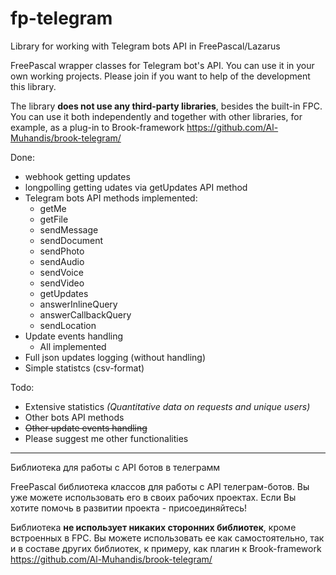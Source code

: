 # fp-telegram #

Library for working with Telegram bots API in FreePascal/Lazarus

FreePascal wrapper classes for Telegram bot's API. You can use it in your own working projects. Please join if you want to help of the development this library.

The library **does not use any third-party libraries**, besides the built-in FPC. You can use it both independently and together with other libraries, for example, as a plug-in to Brook-framework https://github.com/Al-Muhandis/brook-telegram/

Done:
+ webhook getting updates
+ longpolling getting udates via getUpdates API method
+ Telegram bots API methods implemented:
  + getMe
  + getFile
  + sendMessage
  + sendDocument
  + sendPhoto
  + sendAudio
  + sendVoice
  + sendVideo
  + getUpdates
  + answerInlineQuery
  + answerCallbackQuery  
  + sendLocation
+ Update events handling
  + All implemented    
+ Full json updates logging (without handling)
+ Simple statistcs (csv-format)

Todo:
+ Extensive statistics *(Quantitative data on requests and unique users)*
+ Other bots API methods
+ ~~Other update events handling~~
+ Please suggest me other functionalities

***

Библиотека для работы с API ботов в телеграмм

FreePascal библиотека классов для работы с API телеграм-ботов. Вы уже можете использовать его в своих рабочих проектах. Если Вы хотите помочь в развитии проекта - присоединяйтесь!

Библиотека **не использует никаких сторонних библиотек**, кроме встроенных в FPC. Вы можете использовать ее как самостоятельно, так и в составе других библиотек, к примеру, как плагин к Brook-framework https://github.com/Al-Muhandis/brook-telegram/


